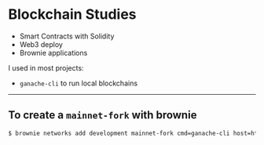 # Blockchain Studies

- Smart Contracts with Solidity
- Web3 deploy
- Brownie applications

I used in most projects:

- `ganache-cli` to run local blockchains

<hr>

## To create a `mainnet-fork` with brownie

```bash
$ brownie networks add development mainnet-fork cmd=ganache-cli host=http://127.0.0.1 fork=ALCHEMY_HTTP_ADDRESS accounts=10 mnemonic=brownie port=8545
```
